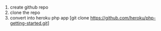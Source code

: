 ---
---
1. create github repo
2. clone the repo
3. convert into heroku php app [git clone https://github.com/heroku/php-getting-started.git]